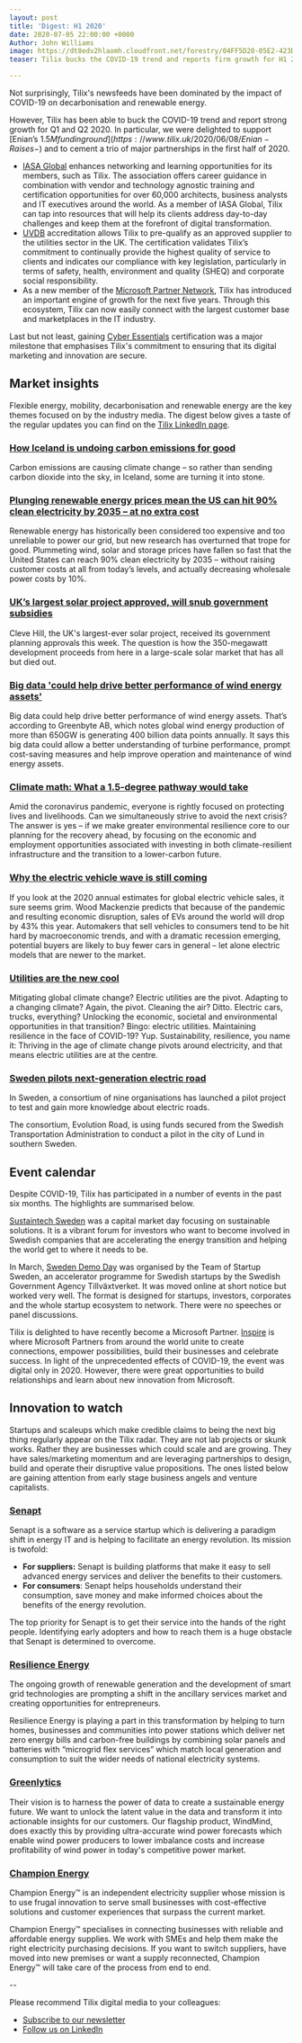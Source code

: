 ```yaml
---
layout: post
title: 'Digest: H1 2020'
date: 2020-07-05 22:00:00 +0000
Author: John Williams
image: https://dt8edv2hlaomh.cloudfront.net/forestry/04FF5D20-05E2-423D-9120-5992870BA0AC.jpeg
teaser: Tilix bucks the COVID-19 trend and reports firm growth for H1 2020.

---
```

Not surprisingly, Tilix's newsfeeds have been dominated by the impact of COVID-19 on decarbonisation and renewable energy.

However, Tilix has been able to buck the COVID-19 trend and report strong growth for Q1 and Q2 2020. In particular, we were delighted to support [Enian’s $1.5M funding round](https://www.tilix.uk/2020/06/08/Enian-Raises-$) and to cement a trio of major partnerships in the first half of 2020.

* [IASA Global](https://www.tilix.uk/2020/01/06/tilix-joins-iasa-global) enhances networking and learning opportunities for its members, such as Tilix. The association offers career guidance in combination with vendor and technology agnostic training and certification opportunities for over 60,000 architects, business analysts and IT executives around the world. As a member of IASA Global, Tilix can tap into resources that will help its clients address day-to-day challenges and keep them at the forefront of digital transformation.
* [UVDB](https://www.tilix.uk/2020/03/05/tilix-gains-achilles-uvdb-accreditation) accreditation allows Tilix to pre-qualify as an approved supplier to the utilities sector in the UK. The certification validates Tilix’s commitment to continually provide the highest quality of service to clients and indicates our compliance with key legislation, particularly in terms of safety, health, environment and quality (SHEQ) and corporate social responsibility.
* As a new member of the [Microsoft Partner Network](https://www.tilix.uk/2020/04/09/tilix-partners-with-microsoft), Tilix has introduced an important engine of growth for the next five years. Through this ecosystem, Tilix can now easily connect with the largest customer base and marketplaces in the IT industry.

Last but not least, gaining [Cyber Essentials](https://www.tilix.uk/2020/05/27/cyber-essentials) certification was a major milestone that emphasises Tilix's commitment to ensuring that its digital marketing and innovation are secure.

## Market insights

Flexible energy, mobility, decarbonisation and renewable energy are the key themes focused on by the industry media. The digest below gives a taste of the regular updates you can find on the [Tilix LinkedIn page](https://www.linkedin.com/company/tilix).

### [How Iceland is undoing carbon emissions for good](https://www.linkedin.com/posts/tilix_how-iceland-is-undoing-carbon-emissions-for-activity-6678919946711511040-SSi9)

Carbon emissions are causing climate change – so rather than sending carbon dioxide into the sky, in Iceland, some are turning it into stone.

### [Plunging renewable energy prices mean the US can hit 90% clean electricity by 2035 – at no extra cost](https://www.linkedin.com/posts/tilix_plunging-renewable-energy-prices-mean-us-activity-6677144039382372353-fJf7)

Renewable energy has historically been considered too expensive and too unreliable to power our grid, but new research has overturned that trope for good. Plummeting wind, solar and storage prices have fallen so fast that the United States can reach 90% clean electricity by 2035 – without raising customer costs at all from today’s levels, and actually decreasing wholesale power costs by 10%.

### [UK’s largest solar project approved, will snub government subsidies](https://www.linkedin.com/posts/tilix_uks-largest-solar-project-approved-will-activity-6675693567400280064-Zpc2)

Cleve Hill, the UK's largest-ever solar project, received its government planning approvals this week. The question is how the 350-megawatt development proceeds from here in a large-scale solar market that has all but died out.

### [Big data 'could help drive better performance of wind energy assets'](https://www.linkedin.com/posts/tilix_big-data-could-help-drive-better-performance-activity-6665595056881303552-7395)

Big data could help drive better performance of wind energy assets. That’s according to Greenbyte AB, which notes global wind energy production of more than 650GW is generating 400 billion data points annually. It says this big data could allow a better understanding of turbine performance, prompt cost-saving measures and help improve operation and maintenance of wind energy assets.

### [Climate math: What a 1.5-degree pathway would take](https://www.linkedin.com/posts/tilix_climate-math-what-a-15-degree-pathway-would-activity-6663040004232667136-wf3k)

Amid the coronavirus pandemic, everyone is rightly focused on protecting lives and livelihoods. Can we simultaneously strive to avoid the next crisis? The answer is yes – if we make greater environmental resilience core to our planning for the recovery ahead, by focusing on the economic and employment opportunities associated with investing in both climate-resilient infrastructure and the transition to a lower-carbon future.

### [Why the electric vehicle wave is still coming](https://www.linkedin.com/posts/tilix_why-the-electric-vehicle-wave-is-still-coming-activity-6661234835807358976-DUi8)

If you look at the 2020 annual estimates for global electric vehicle sales, it sure seems grim. Wood Mackenzie predicts that because of the pandemic and resulting economic disruption, sales of EVs around the world will drop by 43% this year. Automakers that sell vehicles to consumers tend to be hit hard by macroeconomic trends, and with a dramatic recession emerging, potential buyers are likely to buy fewer cars in general – let alone electric models that are newer to the market.

### [Utilities are the new cool](https://www.linkedin.com/posts/tilix_utilities-are-the-new-cool-greenbiz-activity-6654326761087647744-lk2k)

Mitigating global climate change? Electric utilities are the pivot. Adapting to a changing climate? Again, the pivot. Cleaning the air? Ditto. Electric cars, trucks, everything? Unlocking the economic, societal and environmental opportunities in that transition? Bingo: electric utilities. Maintaining resilience in the face of COVID-19? Yup. Sustainability, resilience, you name it: Thriving in the age of climate change pivots around electricity, and that means electric utilities are at the centre.

### [Sweden pilots next-generation electric road](https://www.linkedin.com/posts/tilix_sweden-pilots-next-generation-electric-road-activity-6678228673826455552-7Vih)

In Sweden, a consortium of nine organisations has launched a pilot project to test and gain more knowledge about electric roads.

The consortium, Evolution Road, is using funds secured from the Swedish Transportation Administration to conduct a pilot in the city of Lund in southern Sweden.

## Event calendar

Despite COVID-19, Tilix has participated in a number of events in the past six months. The highlights are summarised below.

[Sustaintech Sweden](https://www.tilix.uk/2020/02/09/event-journal-sustaintech) was a capital market day focusing on sustainable solutions. It is a vibrant forum for investors who want to become involved in Swedish companies that are accelerating the energy transition and helping the world get to where it needs to be.

In March, [Sweden Demo Day](https://www.swedendemoday.com/) was organised by the Team of Startup Sweden, an accelerator programme for Swedish startups by the Swedish Government Agency Tillväxtverket. It was moved online at short notice but worked very well. The format is designed for startups, investors, corporates and the whole startup ecosystem to network. There were no speeches or panel discussions.

Tilix is delighted to have recently become a Microsoft Partner. [Inspire](https://partner.microsoft.com/en-GB/inspire) is where Microsoft Partners from around the world unite to create connections, empower possibilities, build their businesses and celebrate success. In light of the unprecedented effects of COVID-19, the event was digital only in 2020. However, there were great opportunities to build relationships and learn about new innovation from Microsoft.

## Innovation to watch

Startups and scaleups which make credible claims to being the next big thing regularly appear on the Tilix radar. They are not lab projects or skunk works. Rather they are businesses which could scale and are growing. They have sales/marketing momentum and are leveraging partnerships to design, build and operate their disruptive value propositions. The ones listed below are gaining attention from early stage business angels and venture capitalists.

### [Senapt](https://www.senapt.co.uk/)

Senapt is a software as a service startup which is delivering a paradigm shift in energy IT and is helping to facilitate an energy revolution. Its mission is twofold:

* **For suppliers:** Senapt is building platforms that make it easy to sell advanced energy services and deliver the benefits to their customers.
* **For consumers**: Senapt helps households understand their consumption, save money and make informed choices about the benefits of the energy revolution.

The top priority for Senapt is to get their service into the hands of the right people. Identifying early adopters and how to reach them is a huge obstacle that Senapt is determined to overcome.

### [Resilience Energy](https://www.resilienceenergy.co.uk/)

The ongoing growth of renewable generation and the development of smart grid technologies are prompting a shift in the ancillary services market and creating opportunities for entrepreneurs.

Resilience Energy is playing a part in this transformation by helping to turn homes, businesses and communities into power stations which deliver net zero energy bills and carbon-free buildings by combining solar panels and batteries with “microgrid flex services” which match local generation and consumption to suit the wider needs of national electricity systems.

### [Greenlytics](https://greenlytics.io/)

Their vision is to harness the power of data to create a sustainable energy future. We want to unlock the latent value in the data and transform it into actionable insights for our customers. Our flagship product, WindMind, does exactly this by providing ultra-accurate wind power forecasts which enable wind power producers to lower imbalance costs and increase profitability of wind power in today's competitive power market.

### [Champion Energy](https://www.champion-energy.co.uk/)

Champion Energy™ is an independent electricity supplier whose mission is to use frugal innovation to serve small businesses with cost-effective solutions and customer experiences that surpass the current market.

Champion Energy™ specialises in connecting businesses with reliable and affordable energy supplies. We work with SMEs and help them make the right electricity purchasing decisions. If you want to switch suppliers, have moved into new premises or want a supply reconnected, Champion Energy™ will take care of the process from end to end.

\--

Please recommend Tilix digital media to your colleagues:

* [Subscribe to our newsletter](https://www.tilix.uk/signup/mailchimp)
* [Follow us on LinkedIn](https://www.linkedin.com/company/tilix)